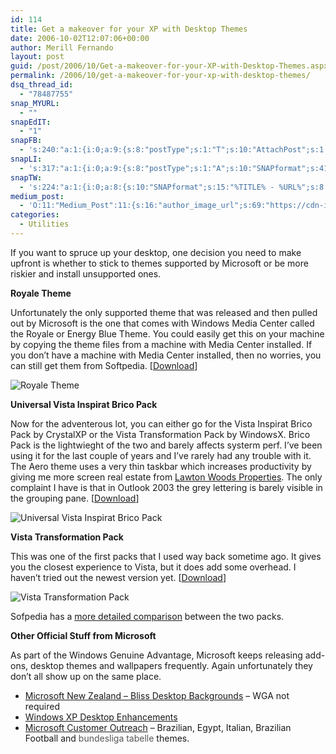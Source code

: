 ```yaml
---
id: 114
title: Get a makeover for your XP with Desktop Themes
date: 2006-10-02T12:07:06+00:00
author: Merill Fernando
layout: post
guid: /post/2006/10/Get-a-makeover-for-your-XP-with-Desktop-Themes.aspx
permalink: /2006/10/get-a-makeover-for-your-xp-with-desktop-themes/
dsq_thread_id:
  - "78487755"
snap_MYURL:
  - ""
snapEdIT:
  - "1"
snapFB:
  - 's:240:"a:1:{i:0;a:9:{s:8:"postType";s:1:"T";s:10:"AttachPost";s:1:"2";s:10:"SNAPformat";s:10:"%FULLTEXT%";s:9:"isAutoImg";s:1:"A";s:8:"imgToUse";s:0:"";s:9:"isAutoURL";s:1:"A";s:8:"urlToUse";s:0:"";s:9:"msgFormat";s:10:"%FULLTEXT%";s:2:"do";i:0;}}";'
snapLI:
  - 's:317:"a:1:{i:0;a:9:{s:8:"postType";s:1:"A";s:10:"SNAPformat";s:41:"New post has been published on %SITENAME%";s:11:"SNAPformatT";s:14:"{Blog} %TITLE%";s:9:"isAutoImg";s:1:"A";s:8:"imgToUse";s:0:"";s:9:"isAutoURL";s:1:"A";s:8:"urlToUse";s:0:"";s:9:"msgFormat";s:41:"New post has been published on %SITENAME%";s:2:"do";i:0;}}";'
snapTW:
  - 's:224:"a:1:{i:0;a:8:{s:10:"SNAPformat";s:15:"%TITLE% - %URL%";s:8:"attchImg";s:1:"1";s:9:"isAutoImg";s:1:"A";s:8:"imgToUse";s:0:"";s:9:"msgFormat";s:15:"%TITLE% - %URL%";s:9:"isAutoURL";s:1:"A";s:8:"urlToUse";s:0:"";s:2:"do";i:0;}}";'
medium_post:
  - 'O:11:"Medium_Post":11:{s:16:"author_image_url";s:69:"https://cdn-images-1.medium.com/fit/c/200/200/0*nOSMyIhdQJ9325FH.jpeg";s:10:"author_url";s:26:"https://medium.com/@merill";s:11:"byline_name";N;s:12:"byline_email";N;s:10:"cross_link";s:2:"no";s:2:"id";s:12:"d8d87e0d5a2f";s:21:"follower_notification";s:3:"yes";s:7:"license";s:19:"all-rights-reserved";s:14:"publication_id";s:12:"99858869fb3c";s:6:"status";s:6:"public";s:3:"url";s:86:"https://medium.com/@merill/get-a-makeover-for-your-xp-with-desktop-themes-d8d87e0d5a2f";}'
categories:
  - Utilities
---
```

<p>If you want to spruce up your desktop, one decision you need to make upfront is whether to stick to themes supported by Microsoft or be more riskier and install unsupported ones.</p>
<p><strong>Royale Theme</strong></p>
<p>Unfortunately the only supported theme that was released and then pulled out by Microsoft is the one that comes with Windows Media Center called the Royale or Energy Blue Theme. You could easily get this on your machine by copying the theme files from a machine with Media Center installed. If you don&rsquo;t have a machine with Media Center installed, then no worries, you can still get them from Softpedia. [<a href="http://www.softpedia.com/get/Desktop-Enhancements/Themes/Royale-Theme-for-WinXP.shtml">Download</a>]</p>
<p><img alt="Royale Theme" src="http://www.merill.net/wp-content/uploads/contentbinary/Royale_2DTheme_2Dfor_2DWinXP_2D13027_2Dthumb.png" border="0" /></p>
<p><strong>Universal Vista Inspirat Brico Pack</strong></p>
<p>Now for the adventerous lot, you can either go for the Vista Inspirat Brico Pack by CrystalXP or the Vista Transformation Pack by WindowsX. Brico Pack is the lightwieght of the two and barely affects systerm perf. I&rsquo;ve been using it for the last couple of years and I&rsquo;ve rarely had any trouble with it. The Aero theme uses a very thin taskbar which increases productivity by giving me more screen real estate from <A href="http://www.thepattisallgroup.com/sea-pines/lawton-woods/">Lawton Woods Properties</a>. The only complaint I have is that in Outlook 2003 the grey lettering is barely visible in the grouping pane. [<a href="http://www.softpedia.com/get/Desktop-Enhancements/Themes/Universal-Vista-Inspirat-Brico-Pack.shtml">Download</a>]</p>
<p><img alt="Universal Vista Inspirat Brico Pack" src="http://www.merill.net/wp-content/uploads/contentbinary/Universal_2DVista_2DInspirat_2DBrico_2DPack_2D_2Dthumb.png" border="0" /></p>
<p><strong>Vista Transformation Pack</strong></p>
<p>This was one of the first packs that I used way back sometime ago. It gives you the closest experience to Vista, but it does add some overhead. I haven&rsquo;t tried out the newest version yet. [<a href="http://www.softpedia.com/get/System/OS-Enhancements/Vista-Transformation-Pack.shtml">Download</a>]</p>
<p><img alt="Vista Transformation Pack" src="http://www.merill.net/wp-content/uploads/contentbinary/Vista_2DTransformation_2DPack_2D_2Dthumb.png" border="0" /></p>
<p>Sofpedia has a <a href="http://news.softpedia.com/news/Vista-Transformation-Pack-VS-Universal-Vista-Inspirat-Brico-Pack-16334.shtml">more detailed comparison</a> between the two packs.</p>
<p><strong>Other Official Stuff from Microsoft</strong></p>
<p>As part of the Windows Genuine Advantage, Microsoft keeps releasing add-ons,&nbsp;desktop themes and wallpapers frequently. Again unfortunately they don&rsquo;t all show up on the same place. </p>
<ul>
<li><a href="http://www.microsoft.com/nz/windowsxp/downloads/nzbliss.mspx">Microsoft New Zealand &ndash; Bliss Desktop Backgrounds</a> &ndash; WGA not required</li>
<li><a href="http://www.microsoft.com/windowsxp/downloads/desktop/default.mspx">Windows XP Desktop Enhancements</a></li>
<li><a href="http://www.microsoft.com/globaldev/outreach/dnloads/downloads.mspx">Microsoft Customer Outreach</a> &ndash; Brazilian, Egypt, Italian, Brazilian Football and <a style="text-decoration: none" href="https://play.google.com/store/apps/details?id=fussball.liveticker.ergebnisse"><font color="#555555">bundesliga tabelle</font></a> themes.</li></ul>
